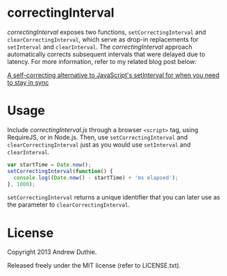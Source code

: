 # correctingInterval

_correctingInterval_ exposes two functions, `setCorrectingInterval` and `clearCorrectingInterval`, which serve as drop-in replacements for `setInterval` and `clearInterval`. The _correctingInterval_ approach automatically corrects subsequent intervals that were delayed due to latency. For more information, refer to my related blog post below:

[A self-correcting alternative to JavaScript's setInterval for when you need to stay in sync](http://www.andrewduthie.com/post/setCorrectingInterval/)

# Usage

Include _correctingInterval.js_ through a browser `<script>` tag, using RequireJS, or in Node.js. Then, use `setCorrectingInterval` and `clearCorrectingInterval` just as you would use `setInterval` and `clearInterval`.

```javascript
var startTime = Date.now();
setCorrectingInterval(function() {
  console.log((Date.now() - startTime) + 'ms elapsed');
}, 1000);
```

`setCorrectingInterval` returns a unique identifier that you can later use as the parameter to `clearCorrectingInterval`.

# License

Copyright 2013 Andrew Duthie.

Released freely under the MIT license (refer to LICENSE.txt).